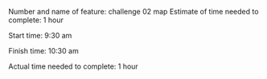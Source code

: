 Number and name of feature: challenge 02 map
Estimate of time needed to complete: 1 hour

Start time: 9:30 am

Finish time: 10:30 am

Actual time needed to complete: 1 hour 
